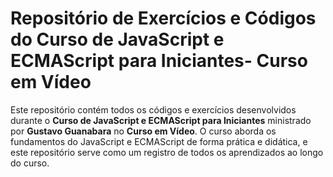 # Repositório de Exercícios e Códigos do Curso de JavaScript e ECMAScript para Iniciantes- Curso em Vídeo

Este repositório contém todos os códigos e exercícios desenvolvidos durante o **Curso de JavaScript e ECMAScript para Iniciantes** ministrado por **Gustavo Guanabara** no **Curso em Vídeo**. O curso aborda os fundamentos do JavaScript e ECMAScript de forma prática e didática, e este repositório serve como um registro de todos os aprendizados ao longo do curso.
